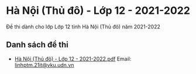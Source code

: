 # Hà Nội (Thủ đô) - Lớp 12 - 2021-2022

Đề thi dành cho lớp Lớp 12 tỉnh Hà Nội (Thủ đô) năm 2021-2022

## Danh sách đề thi

- [Hà Nội (Thủ đô) - Lớp 12 - 2021-2022.pdf](Hà%20Nội%20(Thủ%20đô)%20-%20Lớp%2012%20-%202021-2022.pdf)
Email: linhptm.21it@vku.udn.vn

